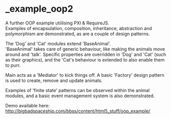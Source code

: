 # _example_oop2
A further OOP example utiilising PXI & RequireJS.  
Examples of encapsulation, composition, inheritance, abstraction and polymorphism are demonstrated, as are a couple of design patterns.

The 'Dog' and 'Cat' modules extend 'BaseAnimal'.  
'BaseAnimal' takes care of generic behaviour, like making the animals move around and 'talk'.
Specific properties are overridden in 'Dog' and 'Cat' (such as their graphics), and the 'Cat's behaviour is extended to also enable them to purr.

Main acts as a 'Mediator' to kick things off.
A basic 'Factory' design pattern is used to create, remove and update animals.

Examples of 'finite state' patterns can be observed within the animal modules, and a basic event management system is also demonstrated.


Demo available here: http://bigbadspaceship.com/bbss/content/html5_stuff/oop_example/
